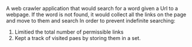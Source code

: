 
A web crawler application that would search for a word given a Url to a webpage. If the word is not found, it would collect all the links on the page and move to them and search
In order to prevent indefinite searching:
1. Limitied the total number of permissible links
2. Kept a track of visited paes by storing them in a set.
